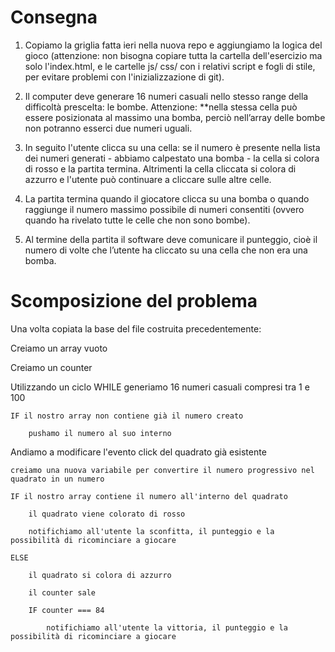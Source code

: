 # Consegna

1. Copiamo la griglia fatta ieri nella nuova repo e aggiungiamo la logica del gioco (attenzione: non bisogna copiare tutta la cartella dell'esercizio ma solo l'index.html, e le cartelle js/ css/ con i relativi script e fogli di stile, per evitare problemi con l'inizializzazione di git).

2. Il computer deve generare 16 numeri casuali nello stesso range della difficoltà prescelta: le bombe. Attenzione: **nella stessa cella può essere posizionata al massimo una bomba, perciò nell’array delle bombe non potranno esserci due numeri uguali.

3. In seguito l'utente clicca su una cella: se il numero è presente nella lista dei numeri generati - abbiamo calpestato una bomba - la cella si colora di rosso e la partita termina. Altrimenti la cella cliccata si colora di azzurro e l'utente può continuare a cliccare sulle altre celle.

4. La partita termina quando il giocatore clicca su una bomba o quando raggiunge il numero massimo possibile di numeri consentiti (ovvero quando ha rivelato tutte le celle che non sono bombe).

5. Al termine della partita il software deve comunicare il punteggio, cioè il numero di volte che l’utente ha cliccato su una cella che non era una bomba.

# Scomposizione del problema

Una volta copiata la base del file costruita precedentemente:

Creiamo un array vuoto

Creiamo un counter

Utilizzando un ciclo WHILE 
    generiamo 16 numeri casuali compresi tra 1 e 100

    IF il nostro array non contiene già il numero creato

        pushamo il numero al suo interno

Andiamo a modificare l'evento click del quadrato già esistente

    creiamo una nuova variabile per convertire il numero progressivo nel quadrato in un numero

    IF il nostro array contiene il numero all'interno del quadrato

        il quadrato viene colorato di rosso

        notifichiamo all'utente la sconfitta, il punteggio e la possibilità di ricominciare a giocare

    ELSE

        il quadrato si colora di azzurro

        il counter sale

        IF counter === 84

            notifichiamo all'utente la vittoria, il punteggio e la possibilità di ricominciare a giocare

